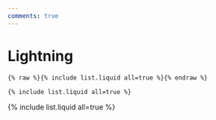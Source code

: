 ```yaml
---
comments: true
---
```

# **Lightning**

```
{% raw %}{% include list.liquid all=true %}{% endraw %}

{% include list.liquid all=true %}
```

{% include list.liquid all=true %}
